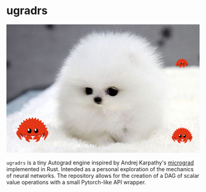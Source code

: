 # ugradrs
![ugradrs](https://github.com/teddyrendahl/ugradrs/blob/assets/micrograd.jpeg)

`ugradrs` is a tiny Autograd engine inspired by Andrej Karpathy's [micrograd](https://github.com/karpathy/micrograd) implemented in Rust. Intended as a personal exploration 
of the mechanics of neural networks. The repository allows for the creation of a
DAG of scalar value operations with a small Pytorch-like API wrapper.
